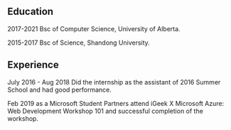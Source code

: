 ## Education

2017-2021 Bsc of Computer Science, University of Alberta.

2015-2017 Bsc of Science, Shandong University. 

## Experience
July 2016 - Aug 2018 Did the internship as the assistant of 2016 Summer School and had good performance.

Feb 2019 as a Microsoft Student Partners attend iGeek X Microsoft Azure: Web Development Workshop 101 and successful completion of the workshop.
